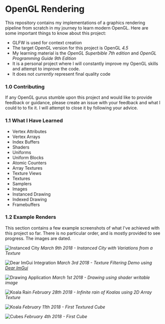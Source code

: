 # OpenGL Rendering

This repository contains my implementations of a graphics rendering pipeline from scratch in my journey to learn modern OpenGL. Here are some important things to know about this project:

* GLFW is used for context creation
* The target OpenGL version for this project is OpenGL *4.5*
* My learning material is the *OpenGL Superbible 7th edition* and *OpenGL Programming Guide 9th Edition*
* It is a personal project where I will constantly improve my OpenGL skills and attempt to improve the code.
* It does not *currently* represent final quality code

### 1.0 Contributing
If any OpenGL gurus stumble upon this project and would like to provide feedback or guidance, please create an issue with your feedback and what I could to to fix it. I will attempt to close it by following your advice.

### 1.1 What I Have Learned
 * Vertex Attributes
 * Vertex Arrays
 * Index Buffers
 * Shaders
 * Uniforms
 * Uniform Blocks
 * Atomic Counters
 * Array Textures
 * Texture Views
 * Textures
 * Samplers
 * Images
 * Instanced Drawing
 * Indexed Drawing
 * Framebuffers

### 1.2 Example Renders
This section contains a few example screenshots of what I've achieved with this project so far. There is no particular order, and is mostly provided to see progress. The images are dated.

![Instanced City](https://i.imgur.com/jg09H4f.png)
*March 9th 2018 - Instanced City with Variations from a Texture*

![Dear ImGui Integration](https://i.imgur.com/xWYdnpv.png)
*March 3rd 2018 - Texture Filtering Demo using [Dear ImGui](https://github.com/ocornut/imgui)*

![Drawing Application](https://i.imgur.com/iTRnW7r.png)
*March 1st 2018 - Drawing using shader writable image*

![Koala Rain](https://i.imgur.com/oLVctDc.png)
*February 28th 2018 - Infinite rain of Koalas using 2D Array Texture*

![Koala](https://i.imgur.com/PuFr1BQ.png)
*February 11th 2018 - First Textured Cube*

![Cubes](https://i.imgur.com/4QPWegm.png)
*February 4th 2018 - First Cube*
